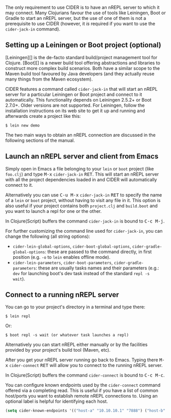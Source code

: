 The only requirement to use CIDER is to have an nREPL server to which it may
connect. Many Clojurians favour the use of tools like Leiningen, Boot or Gradle
to start an nREPL server, but the use of one of them is not a prerequisite to
use CIDER (however, it *is* required if you want to use the `cider-jack-in`
command).

## Setting up a Leiningen or Boot project (optional)

[Leiningen][] is the de-facto standard build/project
management tool for Clojure. [Boot][] is a newer build tool
offering abstractions and libraries to construct more complex build
scenarios. Both have a similar scope to the Maven build tool favoured by Java
developers (and they actually reuse many things from the Maven ecosystem).

CIDER features a command called `cider-jack-in` that will start an nREPL server
for a particular Leiningen or Boot project and connect to it automatically.
This functionality depends on Leiningen 2.5.2+ or Boot
2.7.0+. Older versions are not supported. For Leiningen, follow the installation
instructions on its web site to get it up and running and afterwards create a
project like this:

```
$ lein new demo
```

The two main ways to obtain an nREPL connection are discussed in the following sections of the manual.

## Launch an nREPL server and client from Emacs

Simply open in Emacs a file belonging to your `lein` or `boot` project (like
`foo.clj`) and type <kbd>M-x</kbd> `cider-jack-in` <kbd>RET</kbd>. This will
start an nREPL server with all the project dependencies loaded in and CIDER will
automatically connect to it.

Alternatively you can use <kbd>C-u M-x</kbd> `cider-jack-in` <kbd>RET</kbd> to
specify the name of a `lein` or `boot` project, without having to visit any file
in it. This option is also useful if your project contains both `project.clj`
and `build.boot` and you want to launch a repl for one or the other.

In Clojure(Script) buffers the command `cider-jack-in` is bound to <kbd>C-c M-j</kbd>.

For further customizing the command line used for `cider-jack-in`, you can
change the following (all string options):

 * `cider-lein-global-options`, `cider-boot-global-options`, `cider-gradle-global-options`: these are passed to the command directly, in first position (e.g. `-o` to `lein` enables offline mode).
 * `cider-lein-parameters`, `cider-boot-parameters`, `cider-gradle-parameters`: these are usually tasks names and their parameters (e.g.: `dev` for launching boot's dev task instead of the standard `repl -s  wait`).

## Connect to a running nREPL server

You can go to your project's directory in a terminal and type there:

```
$ lein repl
```

Or:

```
$ boot repl -s wait (or whatever task launches a repl)
```

Alternatively you can start nREPL either manually or by the facilities provided by your
project's build tool (Maven, etc).

After you get your nREPL server running go back to Emacs.  Typing there
<kbd>M-x</kbd> `cider-connect` <kbd>RET</kbd> will allow you to connect to the
running nREPL server.

In Clojure(Script) buffers the command `cider-connect` is bound to <kbd>C-c M-c</kbd>.

You can configure known endpoints used by the `cider-connect` command offered
via a completing read. This is useful if you have a list of common host/ports
you want to establish remote nREPL connections to. Using an optional label is
helpful for identifying each host.

```el
(setq cider-known-endpoints '(("host-a" "10.10.10.1" "7888") ("host-b" "7888")))
```
